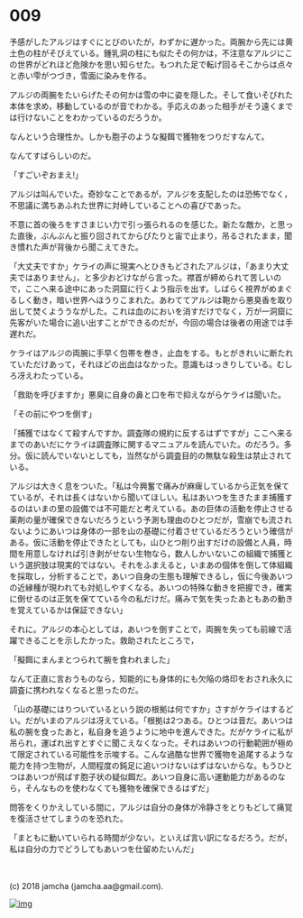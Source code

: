 # 009

予感がしたアルジはすぐにとびのいたが，わずかに遅かった。両腕から先には黄土色の柱がそびえている。鍾乳洞の柱にも似たその何かは，不注意なアルジにこの世界がどれほど危険かを思い知らせた。もつれた足で転げ回るそこからは点々と赤い雫がつづき，雪面に染みを作る。  

アルジの両腕をたいらげたその何かは雪の中に姿を隠した。そして食いそびれた本体を求め，移動しているのが音でわかる。手応えのあった相手がそう遠くまでは行けないことをわかっているのだろうか。  

なんという合理性か。しかも胞子のような擬餌で獲物をつりだすなんて。  

なんてすばらしいのだ。  

「すごいぞおまえ!」  

アルジは叫んでいた。奇妙なことであるが，アルジを支配したのは恐怖でなく，不思議に満ちあふれた世界に対峙していることへの喜びであった。  

不意に首の後ろをすさまじい力で引っ張られるのを感じた。新たな敵か，と思った直後，ぶんぶんと振り回されてからぴたりと宙で止まり，吊るされたまま，聞き慣れた声が背後から聞こえてきた。  

「大丈夫ですか」ケライの声に現実へとひきもどされたアルジは，「あまり大丈夫ではありません」，と多少おどけながら言った。襟首が締められて苦しいので，ここへ来る途中にあった洞窟に行くよう指示を出す。しばらく視界がめまぐるしく動き，暗い世界へほうりこまれた。あわててアルジは鞄から悪臭香を取り出して焚くよううながした。これは血のにおいを消すだけでなく，万が一洞窟に先客がいた場合に追い出すことができるのだが，今回の場合は後者の用途では手遅れだ。  

ケライはアルジの両腕に手早く包帯を巻き，止血をする。もとがきれいに断たれていただけあって，それほどの出血はなかった。意識もはっきりしている。むしろ冴えわたっている。  

「救助を呼びますか」悪臭に自身の鼻と口を布で抑えながらケライは聞いた。  

「その前にやつを倒す」  

「捕獲ではなくて殺すんですか。調査隊の規約に反するはずですが」ここへ来るまでのあいだにケライは調査隊に関するマニュアルを読んでいた。のだろう。多分。仮に読んでいないとしても，当然ながら調査目的の無駄な殺生は禁止されている。  

アルジは大きく息をついた。「私は今興奮で痛みが麻痺しているから正気を保てているが，それは長くはないから聞いてほしい。私はあいつを生きたまま捕獲するのはいまの里の設備では不可能だと考えている。あの巨体の活動を停止させる薬剤の量が確保できないだろうという予測も理由のひとつだが，雪崩でも流されないようにあいつは身体の一部を山の基礎に付着させているだろうという確信がある。仮に活動を停止できたとしても，山ひとつ削り出すだけの設備と人員，時間を用意しなければ引き剥がせない生物なら，数人しかいないこの組織で捕獲という選択肢は現実的ではない。それをふまえると，いまあの個体を倒して体組織を採取し，分析することで，あいつ自身の生態も理解できるし，仮に今後あいつの近縁種が現われても対処しやすくなる。あいつの特殊な動きを把握でき，確実に倒せるのは正気を保てている今の私だけだ。痛みで気を失ったあともあの動きを覚えているかは保証できない」  

それに。アルジの本心としては，あいつを倒すことで，両腕を失っても前線で活躍できることを示したかった。救助されたところで，  

「擬餌にまんまとつられて腕を食われました」  

なんて正直に言おうものなら，知能的にも身体的にも欠陥の烙印をおされ永久に調査に携われなくなると思ったのだ。  

「山の基礎にはりついているという説の根拠は何ですか」さすがケライはするどい。だがいまのアルジは冴えている。「根拠は2つある。ひとつは音だ。あいつは私の腕を食ったあと，私自身を追うように地中を進んできた。だがケライに私が吊られ，運ばれ出すとすぐに聞こえなくなった。それはあいつの行動範囲が極めて限定されている可能性を示唆する。こんな過酷な世界で獲物を追尾するような能力を持つ生物が，人間程度の鈍足に追いつけないはずはないからな。もうひとつはあいつが飛ばす胞子状の疑似餌だ。あいつ自身に高い運動能力があるのなら，そんなものを使わなくても獲物を確保できるはずだ」  

問答をくりかえしている間に，アルジは自分の身体が冷静さをとりもどして痛覚を復活させてしまうのを恐れた。  

「まともに動いていられる時間が少ない，といえば言い訳になるだろう。だが，私は自分の力でどうしてもあいつを仕留めたいんだ」  

<br>  
<br>  
(c) 2018 jamcha (jamcha.aa@gmail.com).  

[![img](http://i.creativecommons.org/l/by-nc-sa/4.0/88x31.png)](http://creativecommons.org/licenses/by-nc-sa/4.0/deed)